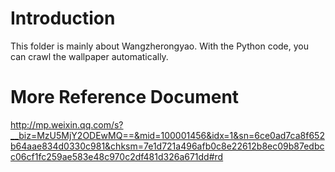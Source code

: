 # Introduction
This folder is mainly about Wangzherongyao. With the Python code, you can crawl the wallpaper automatically.

# More Reference Document
http://mp.weixin.qq.com/s?__biz=MzU5MjY2ODEwMQ==&mid=100001456&idx=1&sn=6ce0ad7ca8f652b64aae834d0330c981&chksm=7e1d721a496afb0c8e22612b8ec09b87edbcc06cf1fc259ae583e48c970c2df481d326a671dd#rd
